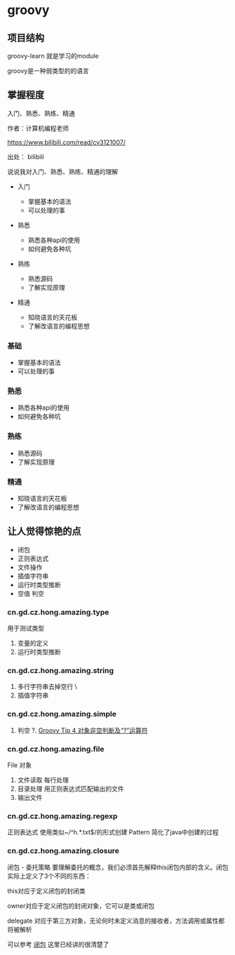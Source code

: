 # groovy 

## 项目结构

groovy-learn 就是学习的module

groovy是一种弱类型的的语言

## 掌握程度

入门、熟悉、熟练、精通

作者：计算机编程老师

https://www.bilibili.com/read/cv3121007/

出处： bilibili

说说我对入门、熟悉、熟练、精通的理解
- 入门

    - 掌握基本的语法
    - 可以处理的事

- 熟悉
    - 熟悉各种api的使用
    - 如何避免各种坑

- 熟练
    - 熟悉源码
    - 了解实现原理

- 精通
    - 知晓语言的天花板
    - 了解改语言的编程思想

### 基础

- 掌握基本的语法
- 可以处理的事

### 熟悉

- 熟悉各种api的使用
- 如何避免各种坑

### 熟练

- 熟悉源码
- 了解实现原理

### 精通

- 知晓语言的天花板
- 了解改语言的编程思想



## 让人觉得惊艳的点
- 闭包
- 正则表达式
- 文件操作
- 插值字符串
- 运行时类型推断
- 空值 判空

### cn.gd.cz.hong.amazing.type
用于测试类型
1. 变量的定义
2. 运行时类型推断

### cn.gd.cz.hong.amazing.string
1. 多行字符串去掉空行 \
2. 插值字符串


### cn.gd.cz.hong.amazing.simple
1. 判空 ?. [Groovy Tip 4 对象非空判断及“?”运算符](https://blog.csdn.net/hivon/article/details/2304049)

### cn.gd.cz.hong.amazing.file
File 对象
1. 文件读取 每行处理
2. 目录处理 用正则表达式匹配输出的文件
3. 输出文件

### cn.gd.cz.hong.amazing.regexp
正则表达式
使用类似~/^h.*\.txt$/的形式创建 Pattern
简化了java中创建的过程

### cn.gd.cz.hong.amazing.closure
闭包 - 委托策略
要理解委托的概念，我们必须首先解释this闭包内部的含义。闭包实际上定义了3个不同的东西：

this对应于定义闭包的封闭类

owner对应于定义闭包的封闭对象，它可以是类或闭包

delegate 对应于第三方对象，无论何时未定义消息的接收者，方法调用或属性都将被解析

可以参考
[闭包](http://groovy-lang.org/closures.html)
这里已经讲的很清楚了